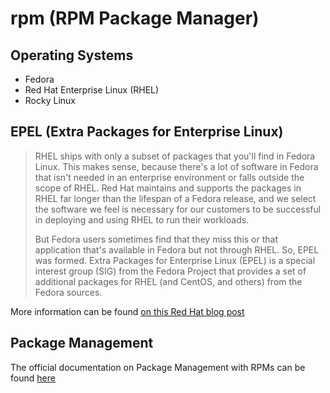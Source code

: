 # rpm (RPM Package Manager)

## Operating Systems
- Fedora
- Red Hat Enterprise Linux (RHEL)
- Rocky Linux

## EPEL (Extra Packages for Enterprise Linux)
> RHEL ships with only a subset of packages that you'll find in Fedora Linux. This makes sense, because there's a lot of software in Fedora that isn't needed in an enterprise environment or falls outside the scope of RHEL. Red Hat maintains and supports the packages in RHEL far longer than the lifespan of a Fedora release, and we select the software we feel is necessary for our customers to be successful in deploying and using RHEL to run their workloads.  
> 
> But Fedora users sometimes find that they miss this or that application that's available in Fedora but not through RHEL. So, EPEL was formed. Extra Packages for Enterprise Linux (EPEL) is a special interest group (SIG) from the Fedora Project that provides a set of additional packages for RHEL (and CentOS, and others)  from the Fedora sources. 

More information can be found [on this Red Hat blog post](https://www.redhat.com/en/blog/whats-epel-and-how-do-i-use-it)

## Package Management
The official documentation on Package Management with RPMs can be found [here](https://access.redhat.com/documentation/en-us/red_hat_enterprise_linux/5/html/deployment_guide/ch-rpm)
